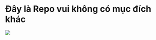 # **Đây là Repo vui không có mục đích khác**
<img src="replicate-prediction-bpels4c62fbjpde24yfhxirfhm.png">
